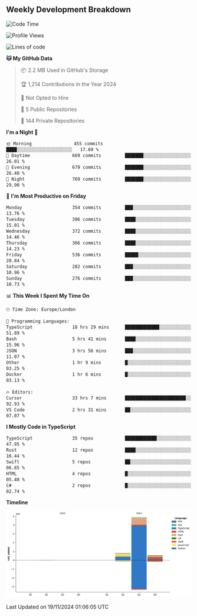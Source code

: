 


## Weekly Development Breakdown
<!--START_SECTION:waka-->
![Code Time](http://img.shields.io/badge/Code%20Time-1%2C541%20hrs%2059%20mins-blue)

![Profile Views](http://img.shields.io/badge/Profile%20Views-6-blue)

![Lines of code](https://img.shields.io/badge/From%20Hello%20World%20I%27ve%20Written-6.3%20million%20lines%20of%20code-blue)

**🐱 My GitHub Data** 

> 📦 2.2 MB Used in GitHub's Storage 
 > 
> 🏆 1,214 Contributions in the Year 2024
 > 
> 🚫 Not Opted to Hire
 > 
> 📜 5 Public Repositories 
 > 
> 🔑 144 Private Repositories 
 > 
**I'm a Night 🦉** 

```text
🌞 Morning                455 commits         ████░░░░░░░░░░░░░░░░░░░░░   17.69 % 
🌆 Daytime                669 commits         ███████░░░░░░░░░░░░░░░░░░   26.01 % 
🌃 Evening                679 commits         ███████░░░░░░░░░░░░░░░░░░   26.40 % 
🌙 Night                  769 commits         ███████░░░░░░░░░░░░░░░░░░   29.90 % 
```
📅 **I'm Most Productive on Friday** 

```text
Monday                   354 commits         ███░░░░░░░░░░░░░░░░░░░░░░   13.76 % 
Tuesday                  386 commits         ████░░░░░░░░░░░░░░░░░░░░░   15.01 % 
Wednesday                372 commits         ████░░░░░░░░░░░░░░░░░░░░░   14.46 % 
Thursday                 366 commits         ████░░░░░░░░░░░░░░░░░░░░░   14.23 % 
Friday                   536 commits         █████░░░░░░░░░░░░░░░░░░░░   20.84 % 
Saturday                 282 commits         ███░░░░░░░░░░░░░░░░░░░░░░   10.96 % 
Sunday                   276 commits         ███░░░░░░░░░░░░░░░░░░░░░░   10.73 % 
```


📊 **This Week I Spent My Time On** 

```text
🕑︎ Time Zone: Europe/London

💬 Programming Languages: 
TypeScript               18 hrs 29 mins      █████████████░░░░░░░░░░░░   51.89 % 
Bash                     5 hrs 41 mins       ████░░░░░░░░░░░░░░░░░░░░░   15.96 % 
JSON                     3 hrs 56 mins       ███░░░░░░░░░░░░░░░░░░░░░░   11.07 % 
Other                    1 hr 9 mins         █░░░░░░░░░░░░░░░░░░░░░░░░   03.25 % 
Docker                   1 hr 6 mins         █░░░░░░░░░░░░░░░░░░░░░░░░   03.13 % 

🔥 Editors: 
Cursor                   33 hrs 7 mins       ███████████████████████░░   92.93 % 
VS Code                  2 hrs 31 mins       ██░░░░░░░░░░░░░░░░░░░░░░░   07.07 % 
```

**I Mostly Code in TypeScript** 

```text
TypeScript               35 repos            ████████████░░░░░░░░░░░░░   47.95 % 
Rust                     12 repos            ████░░░░░░░░░░░░░░░░░░░░░   16.44 % 
Swift                    5 repos             ██░░░░░░░░░░░░░░░░░░░░░░░   06.85 % 
HTML                     4 repos             █░░░░░░░░░░░░░░░░░░░░░░░░   05.48 % 
C#                       2 repos             █░░░░░░░░░░░░░░░░░░░░░░░░   02.74 % 
```



**Timeline**

![Lines of Code chart](https://raw.githubusercontent.com/mars-arch/mars-arch/main/assets/bar_graph.png)


 Last Updated on 19/11/2024 01:06:05 UTC
<!--END_SECTION:waka-->
